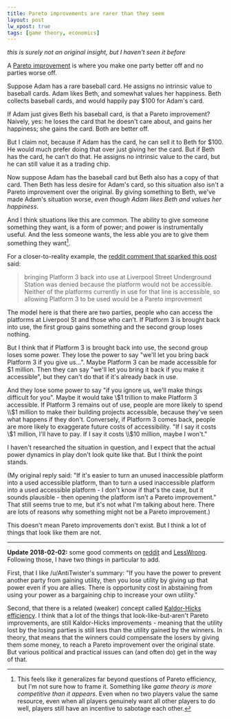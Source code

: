 ```yaml
---
title: Pareto improvements are rarer than they seem
layout: post
lw_xpost: true
tags: [game theory, economics]
---
```

*this is surely not an original insight, but I haven't seen it before*

A [Pareto improvement](https://en.wikipedia.org/wiki/Pareto_efficiency) is where you make one party better off and no parties worse off.

Suppose Adam has a rare baseball card. He assigns no intrinsic value to baseball cards. Adam likes Beth, and somewhat values her happiness. Beth collects baseball cards, and would happily pay $100 for Adam's card.

If Adam just gives Beth his baseball card, is that a Pareto improvement? Naively, yes: he loses the card that he doesn't care about, and gains her happiness; she gains the card. Both are better off.

But I claim not, because if Adam has the card, he can sell it to Beth for $100. He would much prefer doing that over just giving her the card. But if Beth has the card, he can't do that. He assigns no intrinsic value to the card, but he can still value it as a trading chip.

Now suppose Adam has the baseball card but Beth also has a copy of that card. Then Beth has less desire for Adam's card, so this situation also isn't a Pareto improvement over the original. By giving something to Beth, we've made Adam's situation worse, *even though Adam likes Beth and values her happiness*.

And I think situations like this are common. The ability to give someone something they want, is a form of power; and power is instrumentally useful. And the less someone wants, the less able you are to give them something they want[^generalize].

[^generalize]: This feels like it generalizes far beyond questions of Pareto efficiency, but I'm not sure how to frame it. Something like *game theory is more competitive than it appears*. Even when no two players value the same resource, even when all players genuinely want all other players to do well, players still have an incentive to sabotage each other.

For a closer-to-reality example, the [reddit comment that sparked this post](https://www.reddit.com/r/slatestarcodex/comments/7su7yl/conflict_vs_mistake/dt7ryil/?context=3) said:

> bringing Platform 3 back into use at Liverpool Street Underground Station was denied because the platform would not be accessible. Neither of the platforms currently in use for that line is accessible, so allowing Platform 3 to be used would be a Pareto improvement

The model here is that there are two parties, people who can access the platforms at Liverpool St and those who can't. If Platform 3 is brought back into use, the first group gains something and the second group loses nothing.

But I think that if Platform 3 is brought back into use, the second group loses some power. They lose the power to say "we'll let you bring back Platform 3 if you give us...". Maybe Platform 3 can be made accessible for $1 million. Then they can say "we'll let you bring it back if you make it accessible", but they can't do that if it's already back in use.

And they lose some power to say "if you ignore us, we'll make things difficult for you". Maybe it would take \\$1 trillion to make Platform 3 accessible. If Platform 3 remains out of use, people are more likely to spend \\$1 million to make their building projects accessible, because they've seen what happens if they don't. Conversely, if Platform 3 comes back, people are more likely to exaggerate future costs of accessibility. "If I say it costs \\$1 million, I'll have to pay. If I say it costs \\$10 million, maybe I won't."

I haven't researched the situation in question, and I expect that the actual power dynamics in play don't look quite like that. But I think the point stands.

(My original reply said: "If it's easier to turn an unused inaccessible platform into a used accessible platform, than to turn a used inaccessible platform into a used accessible platform - I don't know if that's the case, but it sounds plausible - then opening the platform isn't a Pareto improvement." That still seems true to me, but it's not what I'm talking about here. There are lots of reasons why something might not be a Pareto improvement.)

This doesn't mean Pareto improvements don't exist. But I think a lot of things that look like them are not.

---

**Update 2018-02-02:** some good comments on [reddit](https://www.reddit.com/r/slatestarcodex/comments/7tfxen/pareto_improvements_are_rarer_than_they_seem/) and [LessWrong](https://www.lesserwrong.com/posts/5AQBNwDoKW5YXDbvc/pareto-improvements-are-rarer-than-they-seem). Following those, I have two things in particular to add.

First, that I like /u/AntiTwister's summary: "If you have the power to prevent another party from gaining utility, then you lose utility by giving up that power even if you are allies. There is opportunity cost in abstaining from using your power as a bargaining chip to increase your own utility."

Second, that there is a related (weaker) concept called [Kaldor-Hicks efficiency](https://en.wikipedia.org/wiki/Kaldor%E2%80%93Hicks_efficiency). I think that a lot of the things that look-like-but-aren't Pareto improvements, are still Kaldor-Hicks improvements - meaning that the utility lost by the losing parties is still less than the utility gained by the winners. In theory, that means that the winners could compensate the losers by giving them some money, to reach a Pareto improvement over the original state. But various political and practical issues can (and often do) get in the way of that.
